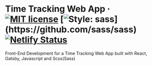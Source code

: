 # Time Tracking Web App · [![MIT license](https://img.shields.io/badge/License-MIT-blue.svg)](https://lbesson.mit-license.org/) [![Style: sass](https://img.shields.io/badge/Style-sass-ff69b4.svg?)](https://github.com/sass/sass) [![Netlify Status](https://api.netlify.com/api/v1/badges/f986fc0b-d759-44ad-bf51-b98b07967d7d/deploy-status)](https://app.netlify.com/sites/terminal-app/deploys)

Front-End Development for a Time Tracking Web App built with React, Gatsby, Javascript and Scss(Sass)
